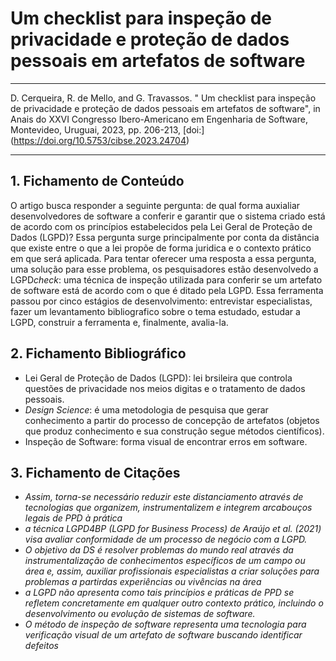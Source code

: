# Um checklist para inspeção de privacidade e proteção de dados pessoais em artefatos de software

***

 D. Cerqueira, R. de Mello, and G. Travassos. " Um checklist para inspeção de privacidade e proteção de dados pessoais em artefatos de software", in Anais do XXVI Congresso Ibero-Americano em Engenharia de Software, Montevideo, Uruguai, 2023, pp. 206-213, [doi:] (https://doi.org/10.5753/cibse.2023.24704)

***

## 1. Fichamento de Conteúdo

O artigo busca responder a seguinte pergunta: de qual forma auxialiar desenvolvedores de software a conferir e garantir que o sistema criado está de acordo com os princípios estabelecidos pela Lei Geral de Proteção de Dados (LGPD)? Essa pergunta surge principalmente por conta da distância que existe entre o que a lei propõe de forma juridica e o contexto prático em que será aplicada. Para tentar oferecer uma resposta a essa pergunta, uma solução para esse problema, os pesquisadores estão desenvolvedo a LGPD*check*: uma técnica de inspeção utilizada para conferir se um artefato de software está de acordo com o que é ditado pela LGPD. Essa ferramenta passou por cinco estágios de desenvolvimento: entrevistar especialistas, fazer um levantamento bibliografico sobre o tema estudado, estudar a LGPD, construir a ferramenta e, finalmente, avalia-la.

## 2. Fichamento Bibliográfico

- Lei Geral de Proteção de Dados (LGPD): lei brsileira que controla questões de privacidade nos meios digitas e o tratamento de dados pessoais.
- *Design Science*: é uma metodologia de pesquisa que gerar conhecimento a partir do processo de concepção de artefatos (objetos que produz conhecimento e sua construção segue métodos científicos).
- Inspeção de Software: forma visual de encontrar erros em software.

## 3. Fichamento de Citações

- *Assim, torna-se necessário reduzir este distanciamento através de tecnologias que organizem, instrumentalizem e integrem arcabouços legais de PPD à prática*
- *a técnica LGPD4BP (LGPD for Business Process) de Araújo et al. (2021) visa avaliar conformidade de um processo de negócio com a LGPD.*
- *O objetivo da DS é resolver problemas do mundo real através da instrumentalização de conhecimentos específicos de um campo ou área e, assim, auxiliar profissionais especialistas a criar soluções para problemas a partirdas experiências ou vivências na área*
- *a LGPD não apresenta como tais princípios e práticas de PPD se refletem concretamente em qualquer outro contexto prático, incluindo o desenvolvimento ou evolução de sistemas de software.*
- *O método de inspeção de software representa uma tecnologia para verificação visual de um artefato de software buscando identificar defeitos*
